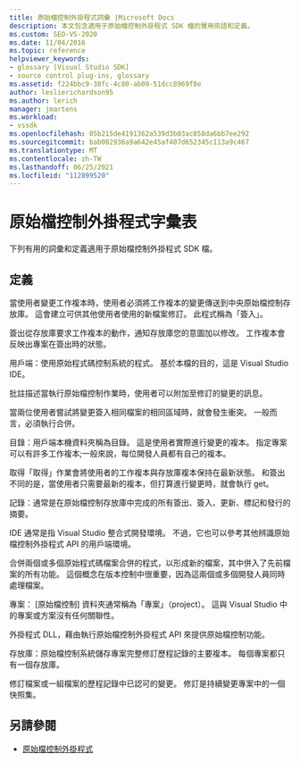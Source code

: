 ```yaml
---
title: 原始檔控制外掛程式詞彙 |Microsoft Docs
description: 本文包含適用于原始檔控制外掛程式 SDK 檔的實用術語和定義。
ms.custom: SEO-VS-2020
ms.date: 11/04/2016
ms.topic: reference
helpviewer_keywords:
- glossary [Visual Studio SDK]
- source control plug-ins, glossary
ms.assetid: f224bbc9-38fc-4c80-ab09-51dcc8969f8e
author: leslierichardson95
ms.author: lerich
manager: jmartens
ms.workload:
- vssdk
ms.openlocfilehash: 05b215de4191362a539d3b03ac858da6bb7ee292
ms.sourcegitcommit: bab002936a9a642e45af407d652345c113a9c467
ms.translationtype: MT
ms.contentlocale: zh-TW
ms.lasthandoff: 06/25/2021
ms.locfileid: "112899520"
---
```

# <a name="source-control-plug-in-glossary"></a>原始檔控制外掛程式字彙表
下列有用的詞彙和定義適用于原始檔控制外掛程式 SDK 檔。

## <a name="definitions"></a>定義
 當使用者變更工作複本時，使用者必須將工作複本的變更傳送到中央原始檔控制存放庫。 這會建立可供其他使用者使用的新檔案修訂。 此程式稱為「簽入」。

 簽出從存放庫要求工作複本的動作，通知存放庫您的意圖加以修改。 工作複本會反映出專案在簽出時的狀態。

 用戶端：使用原始程式碼控制系統的程式。 基於本檔的目的，這是 Visual Studio IDE。

 批註描述當執行原始檔控制作業時，使用者可以附加至修訂的變更的訊息。

 當兩位使用者嘗試將變更簽入相同檔案的相同區域時，就會發生衝突。 一般而言，必須執行合併。

 目錄：用戶端本機資料夾稱為目錄。 這是使用者實際進行變更的複本。 指定專案可以有許多工作複本;一般來說，每位開發人員都有自己的複本。

 取得「取得」作業會將使用者的工作複本與存放庫複本保持在最新狀態。 和簽出不同的是，當使用者只需要最新的複本，但打算進行變更時，就會執行 get。

 記錄：通常是在原始檔控制存放庫中完成的所有簽出、簽入、更新、標記和發行的摘要。

 IDE 通常是指 Visual Studio 整合式開發環境。 不過，它也可以參考其他辨識原始檔控制外掛程式 API 的用戶端環境。

 合併兩個或多個原始程式碼檔案合併的程式，以形成新的檔案，其中併入了先前檔案的所有功能。 這個概念在版本控制中很重要，因為這兩個或多個開發人員同時處理檔案。

 專案： [原始檔控制] 資料夾通常稱為「專案」（project）。 這與 Visual Studio 中的專案或方案沒有任何關聯性。

 外掛程式 DLL，藉由執行原始檔控制外掛程式 API 來提供原始檔控制功能。

 存放庫：原始檔控制系統儲存專案完整修訂歷程記錄的主要複本。 每個專案都只有一個存放庫。

 修訂檔案或一組檔案的歷程記錄中已認可的變更。 修訂是持續變更專案中的一個快照集。

## <a name="see-also"></a>另請參閱
- [原始檔控制外掛程式](../extensibility/source-control-plug-ins.md)
